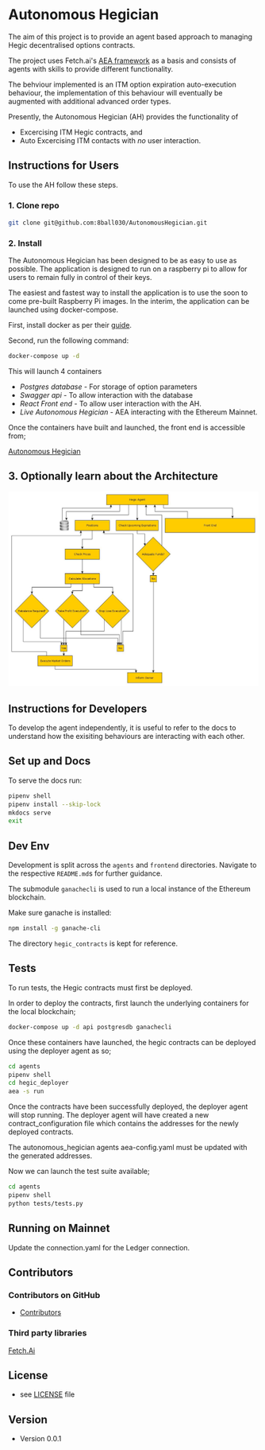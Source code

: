 Autonomous Hegician
======

The aim of this project is to provide an agent based approach to managing Hegic decentralised options contracts.

The project uses Fetch.ai's [AEA framework](https://github.com/fetchai/agents-aea) as a basis and consists of agents with skills to provide different functionality.

The behviour  implemented is an ITM option expiration auto-execution behaviour,  the implementation of this behaviour will eventually be augmented with additional advanced order types.

Presently, the Autonomous Hegician (AH) provides the functionality of

- Excercising ITM Hegic contracts, and
- Auto Excercising ITM contacts with *no* user interaction.


## Instructions for Users

To use the AH follow these steps.

### 1. Clone repo

``` bash
git clone git@github.com:8ball030/AutonomousHegician.git
```


### 2. Install

The Autonomous Hegician has been designed to be as easy to use as possible. The application is designed to run on a raspberry pi to allow for users to remain fully in control of their keys.

The easiest and fastest way to install the application is to use the soon to come pre-built Raspberry Pi images. In the interim, the application can be launched using docker-compose.

First, install docker as per their [guide](https://docs.docker.com/get-docker/).

Second, run the following command:
``` bash
docker-compose up -d
```

This will launch 4 containers

- *Postgres database* - For storage of option parameters
- *Swagger api* - To allow interaction with the database 
- *React Front end* - To allow user interaction with the AH.
- *Live Autonomous Hegician* - AEA interacting with the Ethereum Mainnet.

Once the containers have built and launched, the front end is accessible from;

[Autonomous Hegician](http://0.0.0.0:3001) 


## 3. Optionally learn about the Architecture

![Proposal for Poc of Behavior Auto-Execution](https://github.com/8ball030/AutonomousHegician/blob/master/schema/Architecture.jpg)


## Instructions for Developers

To develop the agent independently, it is useful to refer to the docs to understand how the exisiting behaviours are interacting with each other.

## Set up and Docs

To serve the docs run:

``` bash
pipenv shell
pipenv install --skip-lock
mkdocs serve
exit
```

## Dev Env

Development is split across the `agents` and `frontend` directories. Navigate to the respective `README.md`s for further guidance.

The submodule `ganachecli` is used to run a local instance of the Ethereum blockchain.

Make sure ganache is installed:
``` bash
npm install -g ganache-cli
```

The directory `hegic_contracts` is kept for reference.

## Tests
To run tests, the Hegic contracts must first be deployed.

In order to deploy the contracts, first launch the underlying containers for the local blockchain;

```bash
docker-compose up -d api postgresdb ganachecli
```

Once these containers have launched, the hegic contracts can be deployed using the deployer agent as so;

```bash
cd agents
pipenv shell
cd hegic_deployer
aea -s run
```
Once the contracts have been successfully deployed, the deployer agent will stop running. 
The deployer agent will have created a new contract_configuration file which contains the addresses for the newly deployed contracts.

The autonomous_hegician agents aea-config.yaml must be updated with the generated addresses.

Now we can launch the test suite available;

```bash
cd agents
pipenv shell
python tests/tests.py
```


## Running on Mainnet

Update the connection.yaml for the Ledger connection.


## Contributors

### Contributors on GitHub
* [Contributors](https://github.com/8ball030/AutonomousHegician/graphs/contributors)


### Third party libraries
[Fetch.Ai](https://docs.fetch.ai/aea/quickstart/)

## License
* see [LICENSE](https://github.com/8ball030/AutonomousHegician/blob/master/LICENSE.md) file

## Version
* Version 0.0.1
